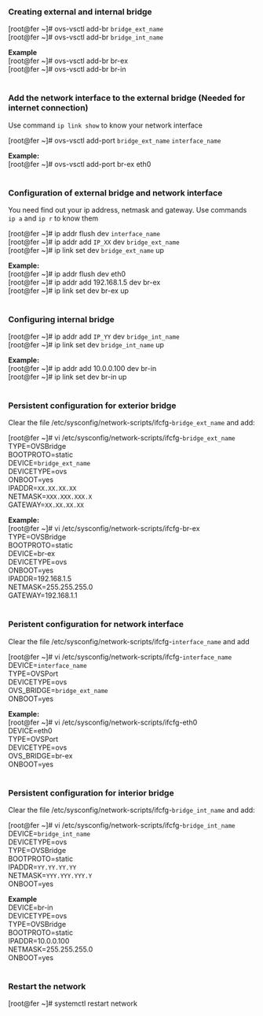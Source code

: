### Creating external and internal bridge
[root@fer ~]# ovs-vsctl add-br `bridge_ext_name`
<br />
[root@fer ~]# ovs-vsctl add-br `bridge_int_name`
<br />

**Example**
<br />
[root@fer ~]# ovs-vsctl add-br br-ex
<br />
[root@fer ~]# ovs-vsctl add-br br-in
<br />
<br />

### Add the network interface to the external bridge (Needed for internet connection)

Use command `ip link show` to know your network interface

[root@fer ~]# ovs-vsctl add-port `bridge_ext_name` `interface_name`
<br />

**Example:**
<br />
[root@fer ~]# ovs-vsctl add-port br-ex eth0
<br />
<br />

### Configuration of external bridge and network interface
You need find out your ip address, netmask and gateway. Use commands `ip a` and `ip r` to know them

[root@fer ~]# ip addr flush dev `interface_name`
<br />
[root@fer ~]# ip addr add `IP_XX` dev `bridge_ext_name`
<br />
[root@fer ~]# ip link set dev `bridge_ext_name` up
<br />

**Example:**
<br />
[root@fer ~]# ip addr flush dev eth0
<br />
[root@fer ~]# ip addr add 192.168.1.5 dev br-ex
<br />
[root@fer ~]# ip link set dev br-ex up
<br />
<br />

### Configuring internal bridge

[root@fer ~]# ip addr add `IP_YY` dev `bridge_int_name`
<br />
[root@fer ~]# ip link set dev `bridge_int_name` up
<br />

**Example:**
<br />
[root@fer ~]# ip addr add 10.0.0.100 dev br-in
<br />
[root@fer ~]# ip link set dev br-in up
<br />
<br />

### Persistent configuration for exterior bridge

Clear the file /etc/sysconfig/network-scripts/ifcfg-`bridge_ext_name` and add:

[root@fer ~]# vi /etc/sysconfig/network-scripts/ifcfg-`bridge_ext_name`
<br />
TYPE=OVSBridge
<br />
BOOTPROTO=static
<br />
DEVICE=`bridge_ext_name`
<br />
DEVICETYPE=ovs
<br />
ONBOOT=yes
<br />
IPADDR=`XX.XX.XX.XX`
<br />
NETMASK=`XXX.XXX.XXX.X`
<br />
GATEWAY=`XX.XX.XX.XX`
<br />

**Example:**
<br />
[root@fer ~]# vi /etc/sysconfig/network-scripts/ifcfg-br-ex
<br />
TYPE=OVSBridge
<br />
BOOTPROTO=static
<br />
DEVICE=br-ex
<br />
DEVICETYPE=ovs
<br />
ONBOOT=yes
<br />
IPADDR=192.168.1.5
<br />
NETMASK=255.255.255.0
<br />
GATEWAY=192.168.1.1
<br />
<br />

### Peristent configuration for network interface

Clear the file /etc/sysconfig/network-scripts/ifcfg-`interface_name` and add

[root@fer ~]# vi /etc/sysconfig/network-scripts/ifcfg-`interface_name`
<br />
DEVICE=`interface_name`
<br />
TYPE=OVSPort
<br />
DEVICETYPE=ovs
<br />
OVS_BRIDGE=`bridge_ext_name`
<br />
ONBOOT=yes
<br />

**Example:**
<br />
[root@fer ~]# vi /etc/sysconfig/network-scripts/ifcfg-eth0
<br />
DEVICE=eth0
<br />
TYPE=OVSPort
<br />
DEVICETYPE=ovs
<br />
OVS_BRIDGE=br-ex
<br />
ONBOOT=yes
<br />
<br />

### Persistent configuration for interior bridge
Clear the file /etc/sysconfig/network-scripts/ifcfg-`bridge_int_name` and add:

[root@fer ~]# vi /etc/sysconfig/network-scripts/ifcfg-`bridge_int_name`
<br />
DEVICE=`bridge_int_name`
<br />
DEVICETYPE=ovs
<br />
TYPE=OVSBridge
<br />
BOOTPROTO=static
<br />
IPADDR=`YY.YY.YY.YY`
<br />
NETMASK=`YYY.YYY.YYY.Y`
<br />
ONBOOT=yes
<br />

**Example**
<br />
DEVICE=br-in
<br />
DEVICETYPE=ovs
<br />
TYPE=OVSBridge
<br />
BOOTPROTO=static
<br />
IPADDR=10.0.0.100
<br />
NETMASK=255.255.255.0
<br />
ONBOOT=yes
<br />
<br />

### Restart the network

[root@fer ~]# systemctl restart network
